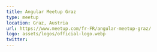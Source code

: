 ```yaml
---
title: Angular Meetup Graz
type: meetup
location: Graz, Austria
url: https://www.meetup.com/fr-FR/angular-meetup-graz/
logo: assets/logos/official-logo.webp
twitter: 
---
```

